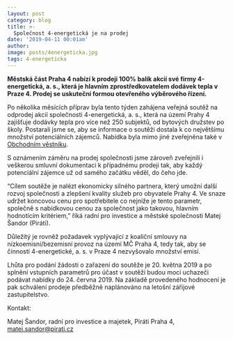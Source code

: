 ```yaml
---
layout: post
category: blog
title: >-  
  Společnost 4-energetická je na prodej
date: '2019-04-11 00:01am'
author: 
image: posts/4energeticka.jpg
tags: 4-energeticka
---
```


<b>Městská část Praha 4 nabízí k prodeji 100% balík akcií své firmy 4-energetická, a. s., která je hlavním zprostředkovatelem dodávek tepla v Praze 4. Prodej se uskuteční formou otevřeného výběrového řízení.</b>

Po několika měsících příprav byla tento týden zahájena veřejná soutěž na odprodej akcií společnosti 4-energetická, a. s., která na území Prahy 4 zajišťuje dodávky tepla pro více než 250 subjektů, od bytových družstev po školy. Postarali jsme se, aby se informace o soutěži dostala k co největšímu množství potenciálních zájemců. Nabídka byla mimo jiné zveřejněna také v [Obchodním věstníku](http://tinyurl.com/obchodni-vestnik).
 
S oznámením záměru na prodej společnosti jsme zároveň zveřejnili i veškerou smluvní dokumentaci k případnému prodeji tak, aby každý potenciální zájemce už od samého začátku věděl, do čeho jde.
 
“Cílem soutěže je nalézt ekonomicky silného partnera, který umožní další rozvoj společnosti a zlepšení kvality služeb pro obyvatele Prahy 4. Ve snaze udržet koncovou cenu pro spotřebitele co nejníže je tento parametr, společně s nabídkovou cenou za společnost jako takovou, hlavním hodnotícím kritériem,” říká radní pro investice a městské společnosti Matej Šandor (Piráti).
 
Důležitý je rovněž požadavek vyplývající z koaliční smlouvy na nízkoemisní/bezemisní provoz na území MČ Praha 4, tedy tak, aby se činností 4-energetické, a. s. v Praze 4 nezvyšovalo množství emisí.
 
Lhůta pro podání žádosti o zařazení do soutěže je 20. května 2019 a po splnění vstupních parametrů pro účast v soutěži budou moci uchazeči podávat nabídky do 24. června 2019. Na základě provedeného hodnocení je pak schválení prodeje předběžně naplánováno na letošní zářijové zastupitelstvo.

Kontakt: 

Matej Šandor, radní pro investice a majetek, Piráti Praha 4, [matej.sandor@pirati.cz](matej.sandor@pirati.cz)
